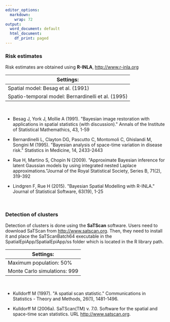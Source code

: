 ```yaml
---
editor_options:
  markdown:
    wrap: 72
output:
  word_document: default
  html_document:
    df_print: paged
---
```


### Risk estimates

Risk estimates are obtained using **R-INLA**, <http://www.r-inla.org>

| Settings:                                          |
|----------------------------------------------------|
| Spatial model: Besag et al. (1991)                 |
| Spatio-temporal model: Bernardinelli et al. (1995) |

<br>

-   Besag J, York J, Mollie A (1991). "Bayesian image restoration with
    applications in spatial statistics (with discussion)." Annals of the
    Institute of Statistical Mathemathics, 43, 1-59

-   Bernardinelli L, Clayton DG, Pascutto C, Montomoli C, Ghislandi M,
    Songini M (1995). "Bayesian analysis of space-time variation in
    disease risk." Statistics in Medicine, 14, 2433-2443

-   Rue H, Martino S, Chopin N (2009). "Approximate Bayesian inference
    for latent Gaussian models by using integrated nested Laplace
    approximations."Journal of the Royal Statistical Society, Series B,
    71(2), 319-392

-   Lindgren F, Rue H (2015). "Bayesian Spatial Modelling with R-INLA."
    Journal of Statistical Software, 63(19), 1-25

<br>

### Detection of clusters

Detection of clusters is done using the **SaTScan** software. Users need
to download SaTScan from <http://www.satscan.org>. Then, they need to
install it and place the SaTScanBatch64 executable in the
SpatialEpiApp/SpatialEpiApp/ss folder which is located in the R library
path.

| Settings:                    |
|------------------------------|
| Maximum population: 50%      |
| Monte Carlo simulations: 999 |

<br>

-   Kulldorff M (1997). "A spatial scan statistic." Communications in
    Statistics - Theory and Methods, 26(1), 1481-1496.

-   Kulldorff M (2006a). SaTScan(TM) v. 7.0. Software for the spatial
    and space-time scan statistics. URL <http://www.satscan.org>.
